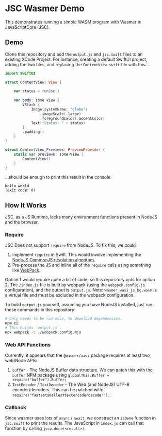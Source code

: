 # JSC Wasmer Demo

This demonstrates running a simple WASM program with Wasmer in JavaScriptCore (JSC).

## Demo

Clone this repository and add the `output.js` and `jsc.swift` files to an existing XCode Project. For instance, creating a default SwiftUI project, adding the two files, and replacing the `ContentView.swift` file with this...

```swift
import SwiftUI

struct ContentView: View {
    
    var status = runJsc()
    
    var body: some View {
        VStack {
            Image(systemName: "globe")
                .imageScale(.large)
                .foregroundColor(.accentColor)
            Text("Status: " + status)
        }
        .padding()
    }
}

struct ContentView_Previews: PreviewProvider {
    static var previews: some View {
        ContentView()
    }
}
```

...should be enough to print this result in the console:

```
hello world
(exit code: 0)
```

## How It Works

JSC, as a JS Runtime, lacks many environment functions present in NodeJS and the browser.

### Require

JSC Does not support `require` from NodeJS. To fix this, we could:

 1. Implement `require` in Swift. This would involve implementing the [NodeJS CommonJS resolution algorithm](https://nodejs.org/api/modules.html#all-together).
 2. Pre-process the JS and inline all of the `require` calls using something like [WebPack](https://webpack.js.org).

Option 1 would require quite a bit of code, so this repository opts for option 2. The `/index.js` file is built by webpack (using the `webpack.config.js` configuration), and the output is `output.js`. Note: `wasmer_wasi_js_bg.wasm` is a virtual file and must be excluded in the webpack configuration.

To build `output.js` yourself, assuming you have NodeJS installed, just run these commands in this repository:

```bash
# Only needs to be run once, to download dependencies.
npm ci
# This builds `output.js`.
npx webpack -c ./webpack.config.mjs
```

### Web API Functions

Currently, it appears that the `@wasmer/wasi` package requires at least two web/Node APIs:

 1. `Buffer` - The NodeJS Buffer data structure. We can patch this with the `buffer` NPM package using `globalThis.Buffer = require("buffer").Buffer;`
 2. `TextEncoder` / `TextDecoder` - The Web (and NodeJS) UTF-8 encoder/decoders. This can be patched with: `require("fastestsmallesttextencoderdecoder");`

### Callback

Since wasmer uses lots of `async` / `await`, we construct an `isDone` function in `jsc.swift` to print the results. The JavaScript in `index.js` can call that function by calling `jscp.done(<result>)`.
